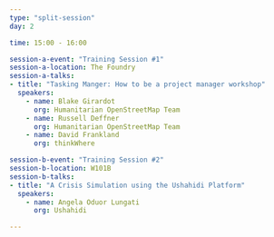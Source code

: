 ```yaml
---
type: "split-session"
day: 2

time: 15:00 - 16:00

session-a-event: "Training Session #1"
session-a-location: The Foundry
session-a-talks:
- title: "Tasking Manger: How to be a project manager workshop"
  speakers:
    - name: Blake Girardot
      org: Humanitarian OpenStreetMap Team
    - name: Russell Deffner
      org: Humanitarian OpenStreetMap Team
    - name: David Frankland
      org: thinkWhere

session-b-event: "Training Session #2"
session-b-location: W101B
session-b-talks:
- title: "A Crisis Simulation using the Ushahidi Platform"
  speakers:
    - name: Angela Oduor Lungati
      org: Ushahidi

---
```


